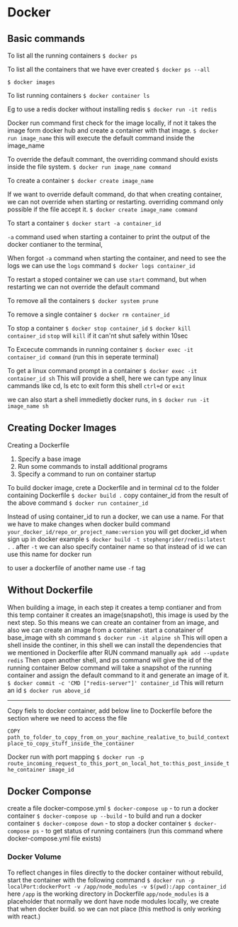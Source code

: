 # Docker

## Basic commands

To list all the running containers
`$ docker ps`

To list all the containers that we have ever created
`$ docker ps --all`

`$ docker images`

To list running containers
`$ docker container ls`

Eg to use a redis docker without installing redis
`$ docker run -it redis`

Docker run command first check for the image locally, if not it takes the
image form docker hub and create a container with that image.
`$ docker run image_name`
this will execute the default command inside the image_name

To override the default commant, the overriding command should exists inside the file system.
`$ docker run image_name command`

To create a container
`$ docker create image_name`

If we want to override default command, do that when creating container, we can not override when starting or restarting.
overriding command only possible if the file accept it.
`$ docker create image_name command`

To start a container
`$ docker start -a container_id`

`-a` command used when starting a container to print the output of the docker contianer to the terminal,

When forgot `-a` command when starting the container, and need to see the logs we can use the `logs` command
`$ docker logs container_id`

To restart a stoped container we can use `start` command, but when restarting we can not override the default command

To remove all the containers
`$ docker system prune`

To remove a single container
`$ docker rm container_id`

To stop a container
`$ docker stop container_id`
`$ docker kill container_id`
`stop` will `kill` if it can'nt shut safely within 10sec

To Excecute commands in running container
`$ docker exec -it container_id command`
(run this in seperate terminal)

To get a linux command prompt in a container
`$ docker exec -it container_id sh`
This will provide a shell, here we can type any linux cammands like cd, ls etc
to exit form this shell `ctrl+d` or `exit`

we can also start a shell immedietly docker runs, in
`$ docker run -it image_name sh`

## Creating Docker Images

Creating a Dockerfile

1. Specify a base image
2. Run some commands to install additional programs
3. Specify a command to run on container startup

To build docker image, crete a Dockerfile and in terminal cd to the folder containing Dockerfile
`$ docker build .`
copy container_id from the result of the above command
`$ docker run container_id`

Instead of using container_id to run a docker, we can use a name. For that we have to make changes when docker build command
`your_docker_id/repo_or_project_name:version`
you will get docker_id when sign up in docker
example
`$ docker build -t stephengrider/redis:latest .` .
after `-t` we can also specify container name so that instead of id we can use this name for docker run

to user a dockerfile of another name use `-f` tag

## Without Dockerfile

When building a image, in each step it creates a temp contianer and from this temp container it creates an image(snapshot), this image is used by the next step.
So this means we can create an container from an image, and also we can create an image from a container.
start a conatainer of base_image with sh command
`$ docker run -it alpine sh`
This will open a shell inside the continer, in this shell we can install the dependencies that we mentioned in Dockerfile after RUN command manually
`apk add --update redis`
Then open another shell, and ps command will give the id of the running container
Below command will take a snapshot of the running container and assign the default command to it and generate an image of it.
`$ docker commit -c 'CMD ["redis-server"]' container_id`
This will return an id
`$ docker run above_id`

---

Copy fiels to docker container, add below line to Dockerfile before the section where we need to access the file

`COPY path_to_folder_to_copy_from_on_your_machine_realative_to_build_context place_to_copy_stuff_inside_the_container`

Docker run with port mapping
`$ docker run -p route_incoming_request_to_this_port_on_local_hot_to:this_post_inside_the_container image_id`

## Docker Componse

create a file docker-compose.yml
`$ docker-compose up` - to run a docker container
`$ docker-compose up --build` - to build and run a docker container
`$ docker-compose down` - to stop a docker container
`$ docker-compose ps` - to get status of running containers (run this command where docker-compose.yml file exists)

### Docker Volume

To reflect changes in files directly to the docker container without rebuild,
start the container with the following command
`$ docker run -p localPort:dockerPort -v /app/node_modules -v $(pwd):/app container_id`
here `/app` is the working directory in Dockerfile
`app/node_modules` is a placeholder that normally we dont have node modules locally, we create that when docker build. so we can not place
(this method is only working with react.)
